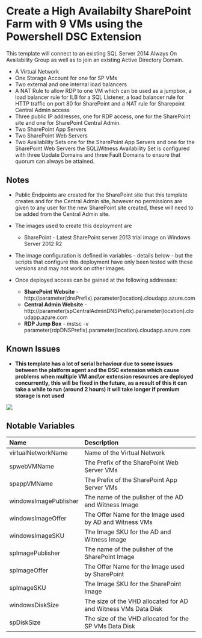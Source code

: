 # Create a High Availabilty SharePoint Farm with 9 VMs using the Powershell DSC Extension

This template will connect to an existing SQL Server 2014 Always On Availability Group as well as to join an existing Active Directory Domain.

+	A Virtual Network
+	One Storage Account for one for SP VMs
+	Two external and one internal load balancers
+	A NAT Rule to allow RDP to one VM which can be used as a jumpbox, a load balancer rule for ILB for a SQL Listener, a load balancer rule for HTTP traffic on port 80 for SharePoint and a NAT rule for Sharepoint Central Admin access
+ 	Three public IP addresses, one for RDP access, one for the SharePoint site and one for SharePoint Central Admin.
+	Two SharePoint App Servers
+	Two SharePoint Web Servers
+	Two Availability Sets one for the SharePoint App Servers and one for the SharePoint Web Servers the SQL\Witness Availability Set is configured with three Update Domains and three Fault Domains to ensure that quorum can always be attained.

## Notes



+	Public Endpoints are created for the SharePoint site that this template creates and for the Central Admin site, however no permissions are given to any user for the new SharePoint site created, these will need to be added from the Central Admin site.

+ 	The images used to create this deployment are
	+	SharePoint - Latest SharePoint server 2013 trial image on Windows Server 2012 R2

+ 	The image configuration is defined in variables - details below - but the scripts that configure this deployment have only been tested with these versions and may not work on other images.

+ 	Once deployed access can be gained at the following addresses:

	+	**SharePoint Website** - http://parameter(dnsPrefix).parameter(location).cloudapp.azure.com
	+	**Central Admin Website** - http://parameter(spCentralAdminDNSPrefix).parameter(location).cloudapp.azure.com
	+	**RDP Jump Box** - mstsc -v parameter(rdpDNSPrefix).parameter(location).cloudapp.azure.com

## Known Issues

+ **This template has a lot of serial behaviour due to some issues between the platform agent and the DSC extension which cause problems when multiple VM and\or extension resources are deployed concurrently, this will be fixed in the future, as a result of this it can take a while to run (around 2 hours) it will take  longer if premium storage is not used**


<a href="https://portal.azure.com/#create/Microsoft.Template/uri/https%3A%2F%2Fraw.githubusercontent.com%2Fberryst%2FTemplates%2Fmaster%2Fsharepoint-server-farm-ha-joinDC-and-sql%2Fazuredeploy.json" target="_blank">
    <img src="http://azuredeploy.net/deploybutton.png"/>
</a>

## Notable Variables

|Name|Description|
|:---|:---------------------|
|virtualNetworkName|Name of the Virtual Network|
|spwebVMName|The Prefix of the SharePoint Web Server VMs|
|spappVMName|The Prefix of the SharePoint App Server VMs|
|windowsImagePublisher|The name of the pulisher of the AD and Witness Image|
|windowsImageOffer|The Offer Name for the Image used by AD and Witness VMs|
|windowsImageSKU|The Image SKU for the AD and Witness Image|
|spImagePublisher|The name of the pulisher of the SharePoint Image|
|spImageOffer|The Offer Name for the Image used by SharePoint|
|spImageSKU|The Image SKU for the SharePoint Image|
|windowsDiskSize|The size of the VHD allocated for AD and Witness VMs Data Disk|
|spDiskSize|The size of the VHD allocated for the SP VMs Data Disk|
